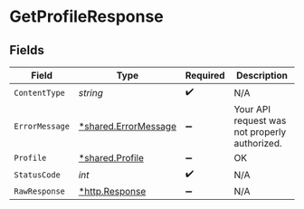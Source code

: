 # GetProfileResponse


## Fields

| Field                                                       | Type                                                        | Required                                                    | Description                                                 |
| ----------------------------------------------------------- | ----------------------------------------------------------- | ----------------------------------------------------------- | ----------------------------------------------------------- |
| `ContentType`                                               | *string*                                                    | :heavy_check_mark:                                          | N/A                                                         |
| `ErrorMessage`                                              | [*shared.ErrorMessage](../../models/shared/errormessage.md) | :heavy_minus_sign:                                          | Your API request was not properly authorized.               |
| `Profile`                                                   | [*shared.Profile](../../models/shared/profile.md)           | :heavy_minus_sign:                                          | OK                                                          |
| `StatusCode`                                                | *int*                                                       | :heavy_check_mark:                                          | N/A                                                         |
| `RawResponse`                                               | [*http.Response](https://pkg.go.dev/net/http#Response)      | :heavy_minus_sign:                                          | N/A                                                         |